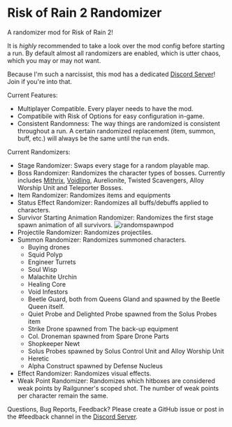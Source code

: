 # Risk of Rain 2 Randomizer

A randomizer mod for Risk of Rain 2!

It is *highly* recommended to take a look over the mod config before starting a run. By default almost all randomizers are enabled, which is utter chaos, which you may or may not want.

Because I'm such a narcissist, this mod has a dedicated [Discord Server](https://discord.gg/29PTeWaKCj)! Join if you're into that.

Current Features:
* Multiplayer Compatible. Every player needs to have the mod.
* Compatibile with Risk of Options for easy configuration in-game.
* Consistent Randomness: The way things are randomized is consistent throughout a run. A certain randomized replacement (item, summon, buff, etc.) will always be the same until the run ends.

Current Randomizers:
* Stage Randomizer: Swaps every stage for a random playable map.
* Boss Randomizer: Randomizes the character types of bosses. Currently includes [Mithrix](https://youtu.be/EZLbivjyFMk), [Voidling](https://youtu.be/HAH9Rxyl2lU), Aurelionite, Twisted Scavengers, Alloy Worship Unit and Teleporter Bosses.
* Item Randomizer: Randomizes items and equipments
* Status Effect Randomizer: Randomizes all buffs/debuffs applied to characters.
* Survivor Starting Animation Randomizer: Randomizes the first stage spawn animation of all survivors. ![randomspawnpod](https://cdn.discordapp.com/attachments/526159007442927648/1025178769675264061/randomspawnpod.gif)
* Projectile Randomizer: Randomizes projectiles.
* Summon Randomizer: Randomizes summoned characters.
  * Buying drones
  * Squid Polyp
  * Engineer Turrets
  * Soul Wisp
  * Malachite Urchin
  * Healing Core
  * Void Infestors
  * Beetle Guard, both from Queens Gland and spawned by the Beetle Queen itself.
  * Quiet Probe and Delighted Probe spawned from the Solus Probes item
  * Strike Drone spawned from The back-up equipment
  * Col. Droneman spawned from Spare Drone Parts
  * Shopkeeper Newt
  * Solus Probes spawned by Solus Control Unit and Alloy Worship Unit
  * Heretic
  * Alpha Construct spawned by Defense Nucleus
* Effect Randomizer: Randomizes visual effects.
* Weak Point Randomizer: Randomizes which hitboxes are considered weak points by Railgunner's scoped shot. The number of weak points per character remain the same.

Questions, Bug Reports, Feedback? Please create a GitHub issue or post in the #feedback channel in the [Discord Server](https://discord.gg/29PTeWaKCj).